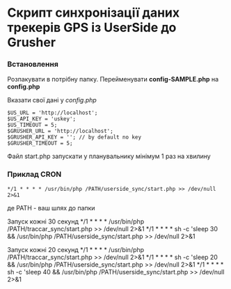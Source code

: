 
# Скрипт синхронізації даних трекерів GPS із UserSide до Grusher
###  Встановлення
Розпакувати в потрібну папку. Перейменувати **config-SAMPLE.php** на **config.php**

Вказати свої дані у *config.php*

    $US_URL = 'http://localhost';
    $US_API_KEY = 'uskey';
    $US_TIMEOUT = 5;
    $GRUSHER_URL = 'http://localhost';
    $GRUSHER_API_KEY = ''; // by default no key
    $GRUSHER_TIMEOUT = 5;

Файл start.php запускати у планувальнику мінімум 1 раз на хвилину

###  Приклад CRON

    */1 * * * * /usr/bin/php /PATH/userside_sync/start.php >> /dev/null 2>&1
де PATH - ваш шлях до папки

Запуск кожні 30 секунд
    */1 * * * * /usr/bin/php /PATH/traccar_sync/start.php >> /dev/null 2>&1
    */1 * * * * sh -c 'sleep 30 && /usr/bin/php /PATH/userside_sync/start.php >> /dev/null 2>&1

Запуск кожні 20 секунд
    */1 * * * * /usr/bin/php /PATH/traccar_sync/start.php >> /dev/null 2>&1
    */1 * * * * sh -c 'sleep 20 && /usr/bin/php /PATH/userside_sync/start.php >> /dev/null 2>&1
    */1 * * * * sh -c 'sleep 40 && /usr/bin/php /PATH/userside_sync/start.php >> /dev/null 2>&1